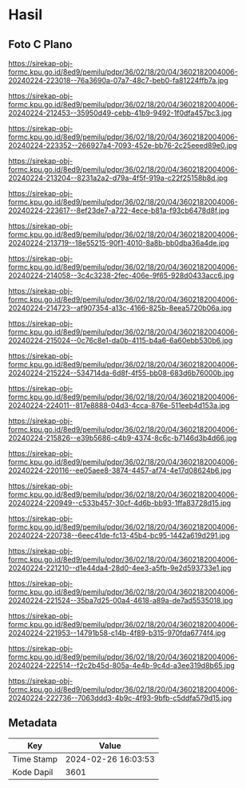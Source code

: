 # Hasil

## Foto C Plano

https://sirekap-obj-formc.kpu.go.id/8ed9/pemilu/pdpr/36/02/18/20/04/3602182004006-20240224-223018--76a3690a-07a7-48c7-beb0-fa81224ffb7a.jpg

https://sirekap-obj-formc.kpu.go.id/8ed9/pemilu/pdpr/36/02/18/20/04/3602182004006-20240224-212453--35950d49-cebb-41b9-9492-1f0dfa457bc3.jpg

https://sirekap-obj-formc.kpu.go.id/8ed9/pemilu/pdpr/36/02/18/20/04/3602182004006-20240224-223352--266927a4-7093-452e-bb76-2c25eeed89e0.jpg

https://sirekap-obj-formc.kpu.go.id/8ed9/pemilu/pdpr/36/02/18/20/04/3602182004006-20240224-213204--8231a2a2-d79a-4f5f-919a-c22f25158b8d.jpg

https://sirekap-obj-formc.kpu.go.id/8ed9/pemilu/pdpr/36/02/18/20/04/3602182004006-20240224-223617--8ef23de7-a722-4ece-b81a-f93cb6478d8f.jpg

https://sirekap-obj-formc.kpu.go.id/8ed9/pemilu/pdpr/36/02/18/20/04/3602182004006-20240224-213719--18e55215-90f1-4010-8a8b-bb0dba36a4de.jpg

https://sirekap-obj-formc.kpu.go.id/8ed9/pemilu/pdpr/36/02/18/20/04/3602182004006-20240224-214058--3c4c3238-2fec-406e-9f65-928d0433acc6.jpg

https://sirekap-obj-formc.kpu.go.id/8ed9/pemilu/pdpr/36/02/18/20/04/3602182004006-20240224-214723--af907354-a13c-4166-825b-8eea5720b06a.jpg

https://sirekap-obj-formc.kpu.go.id/8ed9/pemilu/pdpr/36/02/18/20/04/3602182004006-20240224-215024--0c76c8e1-da0b-4115-b4a6-6a60ebb530b6.jpg

https://sirekap-obj-formc.kpu.go.id/8ed9/pemilu/pdpr/36/02/18/20/04/3602182004006-20240224-215224--534714da-6d8f-4f55-bb08-683d6b76000b.jpg

https://sirekap-obj-formc.kpu.go.id/8ed9/pemilu/pdpr/36/02/18/20/04/3602182004006-20240224-224011--817e8888-04d3-4cca-876e-511eeb4d153a.jpg

https://sirekap-obj-formc.kpu.go.id/8ed9/pemilu/pdpr/36/02/18/20/04/3602182004006-20240224-215826--e39b5686-c4b9-4374-8c6c-b7146d3b4d66.jpg

https://sirekap-obj-formc.kpu.go.id/8ed9/pemilu/pdpr/36/02/18/20/04/3602182004006-20240224-220116--ee05aee8-3874-4457-af74-4e17d08624b6.jpg

https://sirekap-obj-formc.kpu.go.id/8ed9/pemilu/pdpr/36/02/18/20/04/3602182004006-20240224-220949--c533b457-30cf-4d6b-bb93-1ffa83728d15.jpg

https://sirekap-obj-formc.kpu.go.id/8ed9/pemilu/pdpr/36/02/18/20/04/3602182004006-20240224-220738--6eec41de-fc13-45b4-bc95-1442a619d291.jpg

https://sirekap-obj-formc.kpu.go.id/8ed9/pemilu/pdpr/36/02/18/20/04/3602182004006-20240224-221210--d1e44da4-28d0-4ee3-a5fb-9e2d593733e1.jpg

https://sirekap-obj-formc.kpu.go.id/8ed9/pemilu/pdpr/36/02/18/20/04/3602182004006-20240224-221524--35ba7d25-00a4-4618-a89a-de7ad5535018.jpg

https://sirekap-obj-formc.kpu.go.id/8ed9/pemilu/pdpr/36/02/18/20/04/3602182004006-20240224-221953--14791b58-c14b-4f89-b315-970fda6774f4.jpg

https://sirekap-obj-formc.kpu.go.id/8ed9/pemilu/pdpr/36/02/18/20/04/3602182004006-20240224-222514--f2c2b45d-805a-4e4b-9c4d-a3ee319d8b65.jpg

https://sirekap-obj-formc.kpu.go.id/8ed9/pemilu/pdpr/36/02/18/20/04/3602182004006-20240224-222736--7063ddd3-4b9c-4f93-9bfb-c5ddfa579d15.jpg


## Metadata

| Key        | Value               |
| ---------- | ------------------- |
| Time Stamp | 2024-02-26 16:03:53 |
| Kode Dapil | 3601                |



